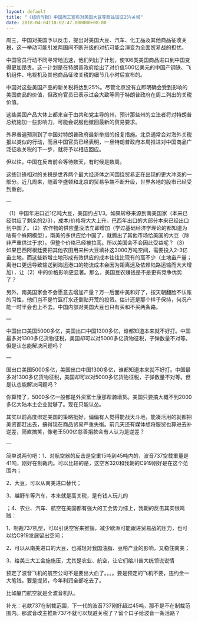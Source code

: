 ```yaml
---
layout: default
title: "《纽约时报》中国周三宣布对美国大豆等商品加征25%关税"
date: 2018-04-04T18:02:47.000000+08:00
---
```


周三，中国对美国予以反击，提出对美国大豆、汽车、化工品及其他商品征收关税，这一举动可能引发两国间不断升级的对抗可能会演变为全面贸易战的担忧。

中国官员行动不同寻常地迅速，他们列出了计划，使106类美国商品进口到中国变得更加昂贵。这一计划是在特朗普政府给出了对价值500亿美元的中国产钢铁、飞机组件、电视机及其他商品征收关税的细节几小时后宣布的。

中国对这些美国产品的新关税将达到25%。尽管北京没有立即明确会受到影响的美国商品的价值，但政府官员已表示过会大致等同于特朗普政府在周二列出的关税价值。

这些美国产品大体上都来自于由共和党主导的州，预计那些州的立法者将对特朗普总统施加一些影响力，可能会说服他撤回最新的贸易要求。

外界普遍预测到了中国对特朗普政府最新举措的报复措施。北京通常会对海外关税报以类似的行动，而且中国官员已经表明，一旦特朗普政府本周推进对中国商品广泛征收关税的下一步，就将予以相应回应。

但以往，中国在反击前会等待数天，有时候是数周。

这些针锋相对的关税是世界两个最大经济体之间围绕贸易正在出现的更大冲突的一部分。近几周来，随着华盛顿和北京的贸易争端不断升级，世界各地的股市已经受到重创。

—

（1）中国年进口近1亿吨大豆，美国约占1/3。如果转移来源到南美国家（本来已经供应了剩余的2/3），成本/价格将大大上升。巴西年出口的大部分本来已经出口到中国了。（2）农作物的供应量没法立即增加（学过基础经济学理论的都知道为啥有个蛛网模型），南美的多供应给中国了，就腾出了其他市场给美国的大豆（除非严重供过于求）。但整个价格已经被拉高。所以美国会不会因此受益呢？（3）如果巴西阿根廷要把其他农田用来种大豆填补这3000万吨空间，需要投入2-3亿亩土地。而这些新增土地形成有效供应的成本往往比现有的高不少（土地亩产量；离港口更远导致输送到海运港口的物流成本会因为距离远及依赖陆路运输而大大增加），让（2）中的价格影响更显著。那么，美国豆农赚钱是不是更有竞争优势了？

另外，南美国家会不会愿意去增加产量？万一后面中美和好了，按天朝翻脸不认账的习性，他们岂不是竹篮打水还倒贴开荒的投资。估计还是那个样子保持，何况产能一时半会也上不去。中国内部对美国大豆也只有买和不买两条路。

—

中国出口美国5000多亿，美国出口中国1300多亿，谁都知道本来就不好打。中国最多对1300多亿货物征税，美国却可以对5000多亿货物征税，子弹数量不对等。但是认怂能解决问题吗？

—

国出口美国5000多亿，美国出口中国1300多亿，谁都知道本来就不好打。中国最多对1300多亿货物征税，美国却可以对5000多亿货物征税，子弹数量不对等。但是认怂能解决问题吗？


你算错了，5000多亿一般都是外资富士康那帮骑墙货。美国只要搞大概不到2000多亿大陆本土企业就够了。现在只能认怂。

其实以前高度绑定美国的策略挺好，偏偏有人觉得能战天斗地，能凑活用的就都把美资都赶出去，搞得现在商品贸易严重失衡。前几天还有媒体想将服贸也算进去补逆差，简直搞笑，像老王500亿慈善捐款会有人认为是逆差？

—

简单说两句吧：1、对航空器的反击是空重15吨到45吨内的，波音737空载重量是41吨，刚好在制裁内。可以比较的是，这空客320和我朝的C919刚好是在这个范围内；


2、大豆，可以从南美进口替代；


3、越野车等汽车，本来就是高关税，是有钱人玩儿的


；4、农业、汽车、航空在美国都有强大的工会势力综上，我朝的反击其实很鸡贼：


1、制裁737机型，可以引诱空客来推销，减少欧洲可能跟进贸易战的压力，也可以给C919发展留出空间；


2、可以从南美进口的大豆，也减轻对我国油脂、豆粕产业的影响，又稳住南美；


3、给美三大工会施施压，尤其是农业、航空，让它们给川普大统领说说情

预定了波音飞机的航空公司不是要出大血了。。。。要是预定的飞机不要，违约金一大笔钱，要是提货，今年利润全部吃去了。


比如厦门航空就是全波音机队。

补充：老款737在制裁范围，下一代的波音737刚好超过45吨，那不是不在制裁范围内。那波音改主推新737不就可以规避关税了？留个口子给波音一条活路？


